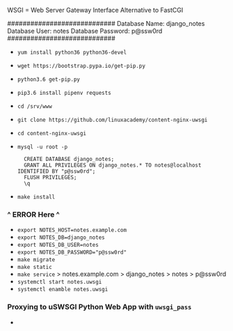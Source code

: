 WSGI = Web Server Gateway Interface
Alternative to FastCGI


############################
Database Name: django_notes
Database User: notes
Database Password: p@ssw0rd
############################

- `yum install python36 python36-devel`
- `wget https://bootstrap.pypa.io/get-pip.py`
- `python3.6 get-pip.py`
- `pip3.6 install pipenv requests`
- `cd /srv/www`
- `git clone https://github.com/linuxacademy/content-nginx-uwsgi`
- `cd content-nginx-uwsgi`
- `mysql -u root -p`

        CREATE DATABASE django_notes;
        GRANT ALL PRIVILEGES ON django_notes.* TO notes@localhost IDENTIFIED BY "p@ssw0rd";
        FLUSH PRIVILEGES;
        \q
        
- `make install`
### ^ ERROR Here ^

 - `export NOTES_HOST=notes.example.com`
 - `export NOTES_DB=django_notes`
 - `export NOTES_DB_USER=notes`
- `export NOTES_DB_PASSWORD="p@ssw0rd"`
- `make migrate`
- `make static`
- `make service`
        > notes.example.com
        > django_notes
        > notes
        > p@ssw0rd
- `systemctl start notes.uwsgi`
- `systemctl enamble notes.uwsgi`

### Proxying to uSWSGI Python Web App with `uwsgi_pass`
- 
